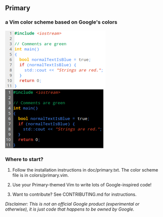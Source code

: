 ## Primary
### a Vim color scheme based on Google's colors


![Light mode](/screenshots/light.png?raw=true)
![Dark mode](/screenshots/dark.png?raw=true)


### Where to start?

1. Follow the installation instructions in doc/primary.txt. The color scheme
   file is in colors/primary.vim.

2. Use your Primary-themed Vim to write lots of Google-inspired code!

3. Want to contribute? See CONTRIBUTING.md for instructions.

*Disclaimer: This is not an official Google product (experimental or otherwise),
it is just code that happens to be owned by Google.*
